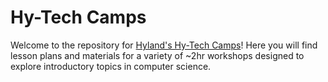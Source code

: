 # Hy-Tech Camps
Welcome to the repository for [Hyland's Hy-Tech Camps](https://hyland.com/camps)! Here you will find lesson plans and materials for a variety of ~2hr workshops designed to explore introductory topics in computer science.
